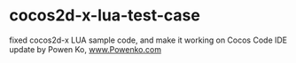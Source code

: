 # cocos2d-x-lua-test-case
fixed cocos2d-x LUA sample code, and make it working on Cocos Code IDE 
update by Powen Ko, www.Powenko.com
